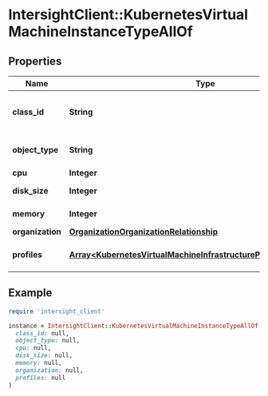 # IntersightClient::KubernetesVirtualMachineInstanceTypeAllOf

## Properties

| Name | Type | Description | Notes |
| ---- | ---- | ----------- | ----- |
| **class_id** | **String** | The fully-qualified name of the instantiated, concrete type. This property is used as a discriminator to identify the type of the payload when marshaling and unmarshaling data. | [default to &#39;kubernetes.VirtualMachineInstanceType&#39;] |
| **object_type** | **String** | The fully-qualified name of the instantiated, concrete type. The value should be the same as the &#39;ClassId&#39; property. | [default to &#39;kubernetes.VirtualMachineInstanceType&#39;] |
| **cpu** | **Integer** | Number of CPUs allocated to virtual machine. | [optional][default to 4] |
| **disk_size** | **Integer** | Ephemeral disk capacity to be provided with units example - 10Gi. | [optional] |
| **memory** | **Integer** | Virtual machine memory defined in mebibytes (MiB). | [optional][default to 16384] |
| **organization** | [**OrganizationOrganizationRelationship**](OrganizationOrganizationRelationship.md) |  | [optional] |
| **profiles** | [**Array&lt;KubernetesVirtualMachineInfrastructureProviderRelationship&gt;**](KubernetesVirtualMachineInfrastructureProviderRelationship.md) | An array of relationships to kubernetesVirtualMachineInfrastructureProvider resources. | [optional] |

## Example

```ruby
require 'intersight_client'

instance = IntersightClient::KubernetesVirtualMachineInstanceTypeAllOf.new(
  class_id: null,
  object_type: null,
  cpu: null,
  disk_size: null,
  memory: null,
  organization: null,
  profiles: null
)
```

